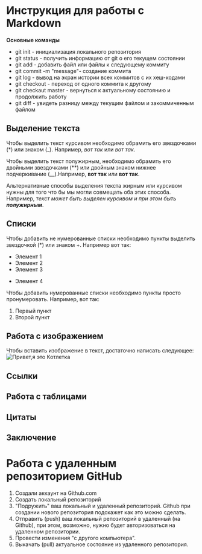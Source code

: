 # Инструкция для работы с Markdown

**Основные команды**
* git init - инициализация локального репозитория
* git status - получить информацию от git о его текущем состоянии
* git add - добавить файл или файлы  к следующему коммиту
* git commit -m "message"- создание коммита 
* git log - вывод на экран истории всех коммитов с их хеш-кодами 
* git checkout - переход от одного коммита к другому
* git checkaut master - вернуться к актуальному состоянию и продолжить работу
* git diff - увидеть разницу между текущим файлом и закоммиченным файлом



## Выделение текста

Чтобы выделить текст курсивом необходимо обрамить его звездочками (*) или знаком (_). Например, *вот так* или _вот так_.

Чтобы выделить текст полужирным, необходимо обрамить его двойными звездочками (**) или двойным знаком нижнее подчеркивание (__).Например, **вот так** или __вот так__.

Альтернативные способы выделения текста жирным или курсивом нужны для того что бы мы могли совмещать оба этих способа. Например, _текст может быть выделен курсивом и при этом быть **полужирным**_.

## Списки

Чтобы добавить не нумерованные списки необходимо пункты выделить звездочкой (*) или знаком +. Например вот так:
* Элемент 1
* Элемент 2
* Элемент 3
+ Элемент 4

Чтобы добавить нумерованные списки необходимо пункты просто пронумеровать.
Например, вот так:
1. Первый пункт
2. Второй пункт

## Работа с изображением

Чтобы вставить изображение в текст, достаточно написать следующее: ![Привет,я это Котлетка](%D0%9A%D0%BE%D1%82%D0%BB%D0%B5%D1%82%D0%BA%D0%B0.jpg)

## Ссылки

## Работа с таблицами

## Цитаты

## Заключение

# Работа с удаленным репозиторием GitHub

1. Создали аккаунт на Github.com
2. Создать локальный репозиторий
3. "Подружить" ваш локальный и удаленный репозиторий. Github при создании нового репозитория подскажет как это можно сделать.
4. Отправить (push) ваш локальный репозиторий в удаленный (на Github), при этом, возможно, нужно будет авторизоваться на удаленном репозитории.
5. Провести изменения "с другого компьютера".
6. Выкачать (pull) актуальное состояние из удаленного репозитория.

